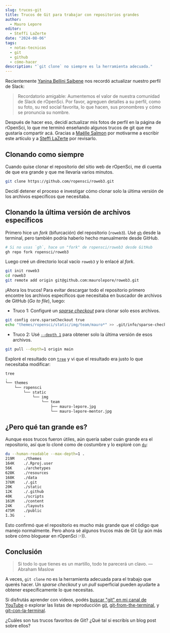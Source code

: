```yaml
---
slug: trucos-git
title: Trucos de Git para trabajar con repositorios grandes
author:
  - Mauro Lepore
editor:
  - Steffi LaZerte
date: "2024-08-06"
tags:
  - notas-tecnicas
  - git
  - github
  - cómo-hacer
description: "`git clone` no siempre es la herramienta adecuada."
---
```


Recientemente [Yanina Bellini Saibene](/author/yanina-bellini-saibene/) nos recordó actualizar nuestro perfil de Slack:

> Recordatorio amigable: Aumentemos el valor de nuestra comunidad de Slack de rOpenSci. Por favor, agreguen detalles a su perfil, como su foto, su red social favorita, lo que hacen, sus pronombres y cómo se pronuncia su nombre.

Después de hacer eso, decidí actualizar mis fotos de perfil en la página de rOpenSci, lo que me terminó enseñando algunos trucos de git que me gustaría compartir acá. Gracias a [Maëlle Salmon](/author/ma%C3%ABlle-salmon/) por motivarme a escribir este artículo y a [Steffi LaZerte](/author/steffi-lazerte/) por revisarlo.

## Clonando como siempre

Cuando quise clonar el repositorio del sitio web de rOpenSci, me di cuenta de que era grande y que me llevaría varios minutos.

```bash
git clone https://github.com/ropensci/roweb3.git
```

Decidí detener el proceso e investigar cómo clonar solo la última versión de los archivos específicos que necesitaba.

## Clonando la última versión de archivos específicos

Primero hice un *fork* (bifurcación) del repositorio (`roweb3`). Usé [`gh`](https://cli.github.com/) desde la terminal, pero también podría haberlo hecho manualmente desde GitHub.

```bash
# Si no usas `gh`, hace un "fork" de ropensci/roweb3 desde GitHub
gh repo fork ropensci/roweb3
```

Luego creé un directorio local vacío `roweb3` y lo enlacé al *fork*.

```bash
git init roweb3
cd roweb3
git remote add origin git@github.com:maurolepore/roweb3.git
```

¡Ahora los trucos! Para evitar descargar todo el repositorio primero encontre los archivos específicos que necesitaba en buscador de archivos de GitHub (*Go to file*), luego:

* Truco 1: Configuré un [*sparse checkout*](https://git-scm.com/docs/git-sparse-checkout) para clonar solo esos archivos.

```bash
git config core.sparseCheckout true
echo "themes/ropensci/static/img/team/mauro*" >> .git/info/sparse-checkout
```

* Truco 2: Usé [`--depth 1`](https://git-scm.com/docs/git-pull#Documentation/git-pull.txt---depthltdepthgt) para obtener solo la última versión de esos archivos.

```bash
git pull --depth=1 origin main
```

Exploré el resultado con [`tree`](https://manpages.ubuntu.com/manpages/bionic/man1/tree.1.html) y vi que el resultado era justo lo que necesitaba modificar:

```bash
tree
.
└── themes
    └── ropensci
        └── static
            └── img
                └── team
                    ├── mauro-lepore.jpg
                    └── mauro-lepore-mentor.jpg
```

## ¿Pero qué tan grande es?

Aunque esos trucos fueron útiles, aún quería saber cuán grande era el repositorio, así que lo cloné como de costumbre y lo exploré con [`du`](https://manpages.ubuntu.com/manpages/bionic/man1/du.1.html):

```bash
du --human-readable --max-depth=1 .
219M    ./themes
164K    ./.Rproj.user
56K     ./archetypes
628K    ./resources
168K    ./data
376M    ./.git
20K     ./static
12K     ./.github
40K     ./scripts
161M    ./content
24K     ./layouts
475M    ./public
1.3G    .
```

Esto confirmó que el repositorio es mucho más grande que el código que manejo normalmente. Pero ahora sé algunos trucos más de Git (¡y aún más sobre cómo bloguear en rOpenSci :-)).

## Conclusión

> Si todo lo que tienes es un martillo, todo te parecerá un clavo. — Abraham Maslow

A veces, `git clone` no es la herramienta adecuada para el trabajo que querés hacer. Un *sparse checkout* y un *pull* superficial pueden ayudarte a obtener específicamente lo que necesitas.

Si disfrutás aprender con videos, podés [buscar "git" en mi canal de YouTube](https://www.youtube.com/leporemauro/search?query=git) o explorar las listas de reproducción [git](https://www.youtube.com/playlist?list=PLvgdJdJDL-AOHkwiaMvYhPKVjiD9vzZIo), [git-from-the-terminal](https://www.youtube.com/playlist?list=PLvgdJdJDL-AMyv06bsXoXkGmxmaV9U6Ts), y [git-con-la-terminal](https://www.youtube.com/playlist?list=PLvgdJdJDL-APwLSt89PJgI72UGVNUjOKl).

¿Cuáles son tus trucos favoritos de Git? ¿Qué tal si escribís un blog post sobre ellos?
